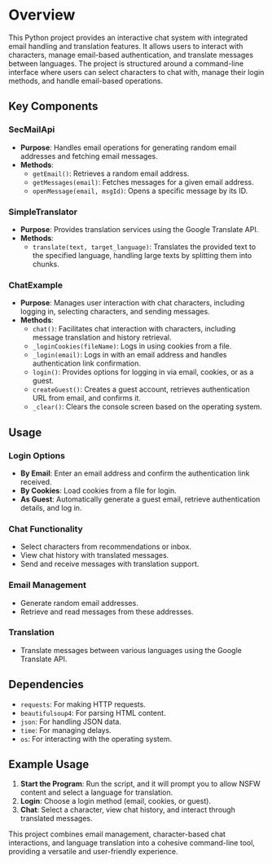 # Overview

This Python project provides an interactive chat system with integrated email handling and translation features. It allows users to interact with characters, manage email-based authentication, and translate messages between languages. The project is structured around a command-line interface where users can select characters to chat with, manage their login methods, and handle email-based operations.

## Key Components

### SecMailApi

- **Purpose**: Handles email operations for generating random email addresses and fetching email messages.
- **Methods**:
  - `getEmail()`: Retrieves a random email address.
  - `getMessages(email)`: Fetches messages for a given email address.
  - `openMessage(email, msgId)`: Opens a specific message by its ID.

### SimpleTranslator

- **Purpose**: Provides translation services using the Google Translate API.
- **Methods**:
  - `translate(text, target_language)`: Translates the provided text to the specified language, handling large texts by splitting them into chunks.

### ChatExample

- **Purpose**: Manages user interaction with chat characters, including logging in, selecting characters, and sending messages.
- **Methods**:
  - `chat()`: Facilitates chat interaction with characters, including message translation and history retrieval.
  - `_loginCookies(fileName)`: Logs in using cookies from a file.
  - `_login(email)`: Logs in with an email address and handles authentication link confirmation.
  - `login()`: Provides options for logging in via email, cookies, or as a guest.
  - `createGuest()`: Creates a guest account, retrieves authentication URL from email, and confirms it.
  - `_clear()`: Clears the console screen based on the operating system.

## Usage

### Login Options

- **By Email**: Enter an email address and confirm the authentication link received.
- **By Cookies**: Load cookies from a file for login.
- **As Guest**: Automatically generate a guest email, retrieve authentication details, and log in.

### Chat Functionality

- Select characters from recommendations or inbox.
- View chat history with translated messages.
- Send and receive messages with translation support.

### Email Management

- Generate random email addresses.
- Retrieve and read messages from these addresses.

### Translation

- Translate messages between various languages using the Google Translate API.

## Dependencies

- `requests`: For making HTTP requests.
- `beautifulsoup4`: For parsing HTML content.
- `json`: For handling JSON data.
- `time`: For managing delays.
- `os`: For interacting with the operating system.

## Example Usage

1. **Start the Program**: Run the script, and it will prompt you to allow NSFW content and select a language for translation.
2. **Login**: Choose a login method (email, cookies, or guest).
3. **Chat**: Select a character, view chat history, and interact through translated messages.

This project combines email management, character-based chat interactions, and language translation into a cohesive command-line tool, providing a versatile and user-friendly experience.
